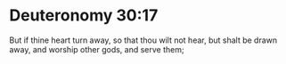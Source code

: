 # Deuteronomy 30:17

But if thine heart turn away, so that thou wilt not hear, but shalt be drawn away, and worship other gods, and serve them;